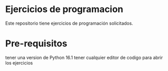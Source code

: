 # Ejercicios de programacion 
Este repositorio tiene ejercicios de programación solicitados.

# Pre-requisitos 
tener una version de Python 16.1
tener cualquier editor de codigo para abrir los ejercicios
